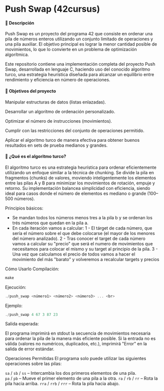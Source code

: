 # Push Swap (42cursus)

#### 📌 Descripción


Push Swap es un proyecto del programa 42 que consiste en ordenar una pila de números enteros utilizando un conjunto limitado de operaciones y una pila auxiliar. El objetivo principal es lograr la menor cantidad posible de movimientos, lo que lo convierte en un problema de optimización algorítmica.

Este repositorio contiene una implementación completa del proyecto Push Swap, desarrollada en lenguaje C, haciendo uso del conocido algoritmo turco, una estrategia heurística diseñada para alcanzar un equilibrio entre rendimiento y eficiencia en número de operaciones.

#### 🚀 Objetivos del proyecto

Manipular estructuras de datos (listas enlazadas).

Desarrollar un algoritmo de ordenación personalizado.

Optimizar el número de instrucciones (movimientos).

Cumplir con las restricciones del conjunto de operaciones permitido.

Aplicar el algoritmo turco de manera efectiva para obtener buenos resultados en sets de prueba medianos y grandes.

#### 🧠 ¿Qué es el algoritmo turco?

El algoritmo turco es una estrategia heurística para ordenar eficientemente utilizando un enfoque similar a la técnica de chunking. Se divide la pila en fragmentos (chunks) de valores, moviendo inteligentemente los elementos entre las pilas A y B para minimizar los movimientos de rotación, empuje y retorno. Su implementación balancea simplicidad con eficiencia, siendo ideal para casos donde el número de elementos es mediano o grande (100–500 números).

Principios básicos:
- Se mandan todos los números menos tres a la pila b y se ordenan los trés números que quedan en la pila a.
- En cada iteración vamos a calcular:
    1 - El tárget de cada número, que sería el número sobre el que debe colocarse (el mayor de los menores del número analizado).
    2 - Tras conocer el target de cada número vamos a calcular su "precio" que será el numero de movimientos que necesitamos para colocar el mismo y su target al principio de la pila.
    3 - Una vez que calculamos el precio de todos vamos a hacer el movimiento del más "barato" y volveremos a recalcular targets y precios

Cómo Usarlo
Compilación:

```c
make
```
Ejecución:

```c
./push_swap <número1> <número2> <número3> ... <br>
```

Ejemplo:

```c
./push_swap 4 67 3 87 23
```

Salida esperada:

El programa imprimirá en stdout la secuencia de movimientos necesaria para ordenar la pila de la manera más eficiente posible.
Si la entrada no es válida (valores no numéricos, duplicados, etc.), imprimirá "Error" en la salida de error estándar.

Operaciones Permitidas
El programa solo puede utilizar las siguientes operaciones sobre las pilas:

`sa` / `sb` / `ss` – Intercambia los dos primeros elementos de una pila. <br>
`pa` / `pb` – Mueve el primer elemento de una pila a la otra.
`ra` / `rb` / `rr` – Rota la pila hacia arriba.
`rra` / `rrb` / `rrr` – Rota la pila hacia abajo.
